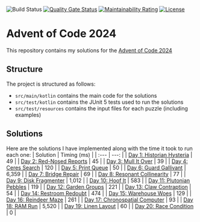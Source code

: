 ![Build Status](https://github.com/jwcarman/adventofcode2024/actions/workflows/maven.yml/badge.svg?branch=main)
[![Quality Gate Status](https://sonarcloud.io/api/project_badges/measure?project=jwcarman_adventofcode2024&metric=alert_status)](https://sonarcloud.io/summary/new_code?id=jwcarman_adventofcode2024)
[![Maintainability Rating](https://sonarcloud.io/api/project_badges/measure?project=jwcarman_adventofcode2024&metric=sqale_rating)](https://sonarcloud.io/summary/new_code?id=jwcarman_adventofcode2024)
[![License](https://img.shields.io/badge/License-Apache_2.0-blue.svg)](https://opensource.org/licenses/Apache-2.0)

# Advent of Code 2024

This repository contains my solutions for the [Advent of Code 2024](https://adventofcode.com/2024)

## Structure

The project is structured as follows:

* `src/main/kotlin` contains the main code for the solutions
* `src/test/kotlin` contains the JUnit 5 tests used to run the solutions
* `src/test/resources` contains the input files for each puzzle (including examples)

## Solutions

Here are the solutions I have implemented along with the time it took to run each one:
| Solution | Timing (ms) |
| :--- | ---: |
| [Day 1: Historian Hysteria](src/test/kotlin/adventofcode/Day01Test.kt) | 49 |
| [Day 2: Red-Nosed Reports](src/test/kotlin/adventofcode/Day02Test.kt) | 45 |
| [Day 3: Mull It Over](src/test/kotlin/adventofcode/Day03Test.kt) | 39 |
| [Day 4: Ceres Search](src/test/kotlin/adventofcode/Day04Test.kt) | 120 |
| [Day 5: Print Queue](src/test/kotlin/adventofcode/Day05Test.kt) | 50 |
| [Day 6: Guard Gallivant](src/test/kotlin/adventofcode/Day06Test.kt) | 6,359 |
| [Day 7: Bridge Repair](src/test/kotlin/adventofcode/Day07Test.kt) | 69 |
| [Day 8: Resonant Collinearity](src/test/kotlin/adventofcode/Day08Test.kt) | 77 |
| [Day 9: Disk Fragmenter](src/test/kotlin/adventofcode/Day09Test.kt) | 1,012 |
| [Day 10: Hoof It](src/test/kotlin/adventofcode/Day10Test.kt) | 583 |
| [Day 11: Plutonian Pebbles](src/test/kotlin/adventofcode/Day11Test.kt) | 119 |
| [Day 12: Garden Groups](src/test/kotlin/adventofcode/Day12Test.kt) | 221 |
| [Day 13: Claw Contraption](src/test/kotlin/adventofcode/Day13Test.kt) | 54 |
| [Day 14: Restroom Redoubt](src/test/kotlin/adventofcode/Day14Test.kt) | 474 |
| [Day 15: Warehouse Woes](src/test/kotlin/adventofcode/Day15Test.kt) | 129 |
| [Day 16: Reindeer Maze](src/test/kotlin/adventofcode/Day16Test.kt) | 261 |
| [Day 17: Chronospatial Computer](src/test/kotlin/adventofcode/Day17Test.kt) | 93 |
| [Day 18: RAM Run](src/test/kotlin/adventofcode/Day18Test.kt) | 5,520 |
| [Day 19: Linen Layout](src/test/kotlin/adventofcode/Day19Test.kt) | 60 |
| [Day 20: Race Condition](src/test/kotlin/adventofcode/Day20Test.kt) | 0 |
